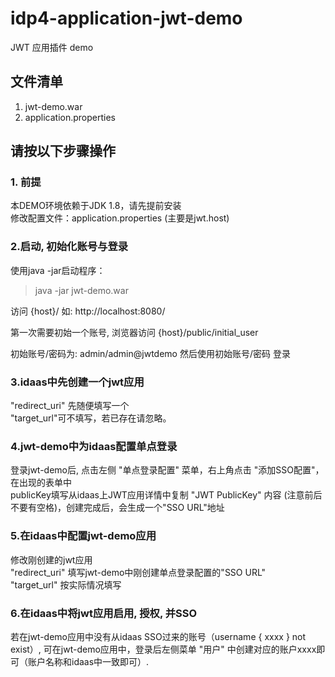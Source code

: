 # idp4-application-jwt-demo
JWT 应用插件 demo

## 文件清单
1. jwt-demo.war
2. application.properties


## 请按以下步骤操作

### 1. 前提
本DEMO环境依赖于JDK 1.8，请先提前安装   
修改配置文件：application.properties (主要是jwt.host)

### 2.启动, 初始化账号与登录

使用java -jar启动程序：
> java -jar jwt-demo.war

访问 {host}/     如: http://localhost:8080/

第一次需要初始一个账号, 浏览器访问  {host}/public/initial_user

初始账号/密码为: admin/admin@jwtdemo
然后使用初始账号/密码 登录


### 3.idaas中先创建一个jwt应用
"redirect_uri" 先随便填写一个  
"target_url"可不填写，若已存在请忽略。

### 4.jwt-demo中为idaas配置单点登录
登录jwt-demo后, 点击左侧 "单点登录配置" 菜单，右上角点击 "添加SSO配置"，在出现的表单中  
publicKey填写从idaas上JWT应用详情中复制 "JWT PublicKey" 内容 (注意前后不要有空格)，创建完成后，会生成一个"SSO URL"地址


### 5.在idaas中配置jwt-demo应用
修改刚创建的jwt应用  
"redirect_uri" 填写jwt-demo中刚创建单点登录配置的"SSO URL"  
"target_url"   按实际情况填写


### 6.在idaas中将jwt应用启用, 授权, 并SSO
若在jwt-demo应用中没有从idaas SSO过来的账号（username { xxxx } not exist）, 可在jwt-demo应用中，登录后左侧菜单 "用户" 中创建对应的账户xxxx即可（账户名称和idaas中一致即可）.